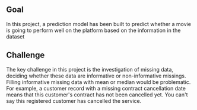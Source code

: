 ## Goal
In this project, a prediction model has been built to predict whether a movie is going to perform well on the platform based on the information in the dataset

## Challenge
The key challenge in this project is the investigation of missing data, deciding whether these data are informative or non-informative missings.
Filling informative missing data with mean or median would be problematic. For example, a customer record with a missing contract cancellation date means that this customer's contract has not been cancelled yet. You can't say this registered customer has cancelled the service.  
